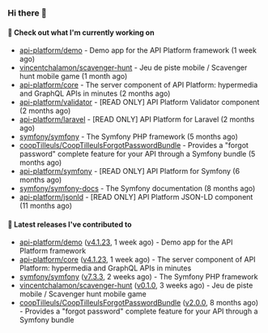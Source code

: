 ### Hi there 👋

#### 👷 Check out what I'm currently working on

- [api-platform/demo](https://github.com/api-platform/demo) - Demo app for the API Platform framework (1 week ago)
- [vincentchalamon/scavenger-hunt](https://github.com/vincentchalamon/scavenger-hunt) - Jeu de piste mobile / Scavenger hunt mobile game (1 month ago)
- [api-platform/core](https://github.com/api-platform/core) - The server component of API Platform: hypermedia and GraphQL APIs in minutes (2 months ago)
- [api-platform/validator](https://github.com/api-platform/validator) - [READ ONLY] API Platform Validator component (2 months ago)
- [api-platform/laravel](https://github.com/api-platform/laravel) - [READ ONLY] API Platform for Laravel (2 months ago)
- [symfony/symfony](https://github.com/symfony/symfony) - The Symfony PHP framework (5 months ago)
- [coopTilleuls/CoopTilleulsForgotPasswordBundle](https://github.com/coopTilleuls/CoopTilleulsForgotPasswordBundle) - Provides a &#34;forgot password&#34; complete feature for your API through a Symfony bundle (5 months ago)
- [api-platform/symfony](https://github.com/api-platform/symfony) - [READ ONLY] API Platform for Symfony (6 months ago)
- [symfony/symfony-docs](https://github.com/symfony/symfony-docs) - The Symfony documentation (8 months ago)
- [api-platform/jsonld](https://github.com/api-platform/jsonld) - [READ ONLY] API Platform JSON-LD component (11 months ago)

#### 🔭 Latest releases I've contributed to

- [api-platform/demo](https://github.com/api-platform/demo) ([v4.1.23](https://github.com/api-platform/demo/releases/tag/v4.1.23), 1 week ago) - Demo app for the API Platform framework
- [api-platform/core](https://github.com/api-platform/core) ([v4.1.23](https://github.com/api-platform/core/releases/tag/v4.1.23), 1 week ago) - The server component of API Platform: hypermedia and GraphQL APIs in minutes
- [symfony/symfony](https://github.com/symfony/symfony) ([v7.3.3](https://github.com/symfony/symfony/releases/tag/v7.3.3), 2 weeks ago) - The Symfony PHP framework
- [vincentchalamon/scavenger-hunt](https://github.com/vincentchalamon/scavenger-hunt) ([v0.1.0](https://github.com/vincentchalamon/scavenger-hunt/releases/tag/v0.1.0), 3 weeks ago) - Jeu de piste mobile / Scavenger hunt mobile game
- [coopTilleuls/CoopTilleulsForgotPasswordBundle](https://github.com/coopTilleuls/CoopTilleulsForgotPasswordBundle) ([v2.0.0](https://github.com/coopTilleuls/CoopTilleulsForgotPasswordBundle/releases/tag/v2.0.0), 8 months ago) - Provides a &#34;forgot password&#34; complete feature for your API through a Symfony bundle

